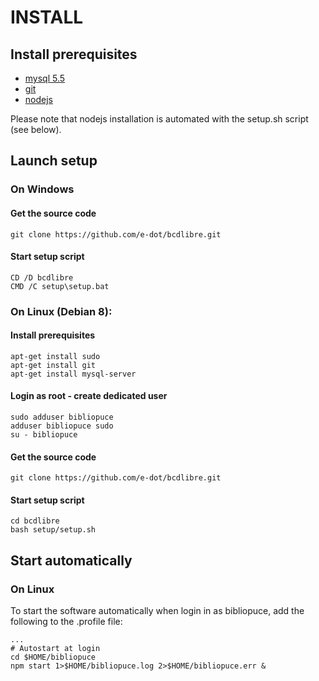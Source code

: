 
# INSTALL

## Install prerequisites

* [mysql 5.5](http://dev.mysql.com/downloads/mysql/)
* [git](https://git-scm.com/)
* [nodejs](https://nodejs.org)

Please note that nodejs installation is automated with the setup.sh script (see below).

## Launch setup

### On Windows

#### Get the source code

    git clone https://github.com/e-dot/bcdlibre.git

#### Start setup script

    CD /D bcdlibre
    CMD /C setup\setup.bat

### On Linux (Debian 8):

#### Install prerequisites

    apt-get install sudo
    apt-get install git
    apt-get install mysql-server

#### Login as root - create dedicated user

    sudo adduser bibliopuce
    adduser bibliopuce sudo
    su - bibliopuce

#### Get the source code

    git clone https://github.com/e-dot/bcdlibre.git

#### Start setup script

    cd bcdlibre
    bash setup/setup.sh

## Start automatically

### On Linux

To start the software automatically when login in as bibliopuce, add the following to the .profile file:

    ...
    # Autostart at login
    cd $HOME/bibliopuce
    npm start 1>$HOME/bibliopuce.log 2>$HOME/bibliopuce.err &
